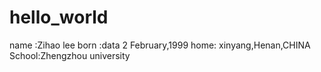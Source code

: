 # hello_world

name :Zihao lee
born :data 2 February,1999
home: xinyang,Henan,CHINA
School:Zhengzhou university
